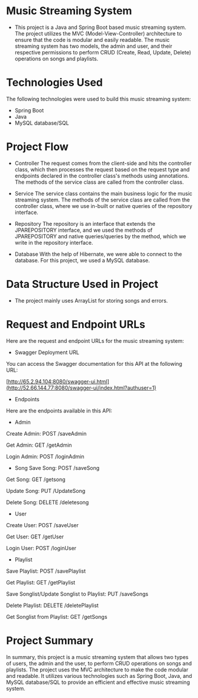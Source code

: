 # Music Streaming System
 * This project is a Java and Spring Boot based music streaming system. The project utilizes the MVC (Model-View-Controller) architecture to ensure that the code is modular and easily readable. The music streaming system has two models, the admin and user, and their respective permissions to perform CRUD (Create, Read, Update, Delete) operations on songs and playlists.
 

# Technologies Used
 The following technologies were used to build this music streaming system:
* Spring Boot
* Java
* MySQL database/SQL

# Project Flow

* Controller
The request comes from the client-side and hits the controller class, which then processes the request based on the request type and endpoints declared in the controller class's methods using annotations. The methods of the service class are called from the controller class.


* Service
The service class contains the main business logic for the music streaming system. The methods of the service class are called from the controller class, where we use in-built or native queries of the repository interface.

* Repository
The repository is an interface that extends the JPAREPOSITORY interface, and we used the methods of JPAREPOSITORY and native queries/queries by the method, which we write in the repository interface.

* Database
With the help of Hibernate, we were able to connect to the database. For this project, we used a MySQL database.

# Data Structure Used in Project
* The project mainly uses ArrayList for storing songs and errors.

# Request and Endpoint URLs
Here are the request and endpoint URLs for the music streaming system:

* Swagger Deployment URL

You can access the Swagger documentation for this API at the following URL:

[http://65.2.94.104:8080/swagger-ui.html](http://52.66.144.77:8080/swagger-ui/index.html?authuser=1)

* Endpoints

Here are the endpoints available in this API:

* Admin

Create Admin: POST /saveAdmin

Get Admin: GET /getAdmin

Login Admin: POST /loginAdmin

* Song
Save Song: POST /saveSong

Get Song: GET /getsong

Update Song: PUT /UpdateSong

Delete Song: DELETE /deletesong

* User

Create User: POST /saveUser

Get User: GET /getUser

Login User: POST /loginUser

* Playlist

Save Playlist: POST /savePlaylist

Get Playlist: GET /getPlaylist

Save Songlist/Update Songlist to Playlist: PUT /saveSongs

Delete Playlist: DELETE /deletePlaylist

Get Songlist from Playlist: GET /getSongs

# Project Summary
In summary, this project is a music streaming system that allows two types of users, the admin and the user, to perform CRUD operations on songs and playlists. The project uses the MVC architecture to make the code modular and readable. It utilizes various technologies such as Spring Boot, Java, and MySQL database/SQL to provide an efficient and effective music streaming system.
